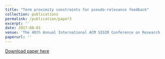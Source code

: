 ```yaml
---
title: "Term proximity constraints for pseudo-relevance feedback"
collection: publications
permalink: /publication/paper3
excerpt: ''
date: 2017-08-01
venue: 'The 40th Annual International ACM SIGIR Conference on Research and Development in Information Retrieval '
paperurl: ''
---
```



[Download paper here](https://dl.acm.org/doi/pdf/10.1145/3077136.3080728)


